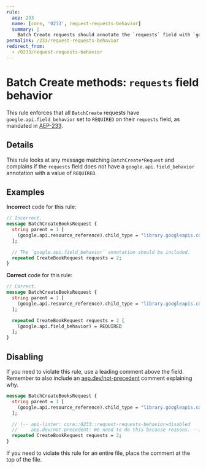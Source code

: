 ```yaml
---
rule:
  aep: 233
  name: [core, '0233', request-requests-behavior]
  summary: |
    Batch Create requests should annotate the `requests` field with `google.api.field_behavior`.
permalink: /233/request-requests-behavior
redirect_from:
  - /0233/request-requests-behavior
---
```


# Batch Create methods: `requests` field behavior

This rule enforces that all `BatchCreate` requests have
`google.api.field_behavior` set to `REQUIRED` on their `requests` field, as
mandated in [AEP-233][].

## Details

This rule looks at any message matching `BatchCreate*Request` and complains if the
`requests` field does not have a `google.api.field_behavior` annotation with a
value of `REQUIRED`.

## Examples

**Incorrect** code for this rule:

```proto
// Incorrect.
message BatchCreateBooksRequest {
  string parent = 1 [
    (google.api.resource_reference).child_type = "library.googleapis.com/Book"
  ];

  // The `google.api.field_behavior` annotation should be included.
  repeated CreateBookRequest requests = 2;
}
```

**Correct** code for this rule:

```proto
// Correct.
message BatchCreateBooksRequest {
  string parent = 1 [
    (google.api.resource_reference).child_type = "library.googleapis.com/Book"
  ];

  repeated CreateBookRequest requests = 2 [
    (google.api.field_behavior) = REQUIRED
  ];
}
```

## Disabling

If you need to violate this rule, use a leading comment above the field.
Remember to also include an [aep.dev/not-precedent][] comment explaining why.

```proto
message BatchCreateBooksRequest {
  string parent = 1 [
    (google.api.resource_reference).child_type = "library.googleapis.com/Book"
  ];

  // (-- api-linter: core::0233::request-requests-behavior=disabled
  //     aep.dev/not-precedent: We need to do this because reasons. --)
  repeated CreateBookRequest requests = 2;
}
```

If you need to violate this rule for an entire file, place the comment at the
top of the file.

[aep-233]: https://aep.dev/233
[aep.dev/not-precedent]: https://aep.dev/not-precedent

